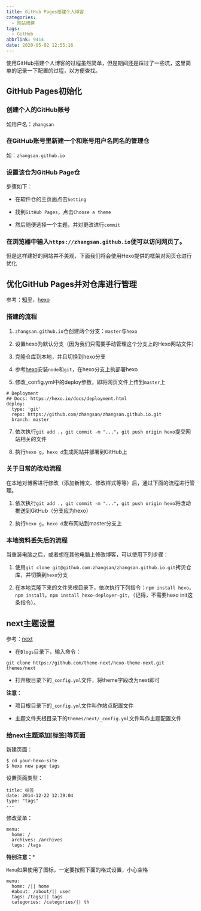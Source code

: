 ```yaml
---
title: GitHub Pages搭建个人博客
categories:
  - 网站搭建
tags:
  - GitHub
abbrlink: 9414
date: 2020-05-02 12:55:16
---
```

使用GitHub搭建个人博客的过程虽然简单，但是期间还是踩过了一些坑，这里简单的记录一下配置的过程，以方便查找。

<!-- more -->

## GitHub Pages初始化

### 创建个人的GitHub账号

如用户名：`zhangsan`

### 在GitHub账号里新建一个和账号用户名同名的管理仓

如：`zhangsan.github.io`

### 设置该仓为GitHub Page仓

步骤如下：

- 在软件仓的主页面点击`Setting`

- 找到`GitHub Pages`，点击`Choose a theme`

- 然后随便选择一个主题，并对更改进行`commit`

### 在浏览器中输入`https://zhangsan.github.io`便可以访问网页了。

但是这样建好的网站并不美观，下面我们将会使用Hexo提供的框架对网页仓进行优化

## 优化GitHub Pages并对仓库进行管理

参考：[知乎](https://www.zhihu.com/question/21193762/answer/79109280)，[hexo](https://hexo.io/zh-cn/docs/themes.html)

### 搭建的流程

1. `zhangsan.github.io`仓创建两个分支：`master`与`hexo`

2. 设置hexo为默认分支（因为我们只需要手动管理这个分支上的Hexo网站文件）

3. 克隆仓库到本地，并且切换到hexo分支

4. 参考[hexo](https://hexo.io/zh-cn/docs/)安装`node`和`git`，在hexo分支上执部署hexo

5. 修改_config.yml中的deploy参数，即将网页文件上传到`master`上

```
# Deployment
## Docs: https://hexo.io/docs/deployment.html
deploy:
  type: 'git'
  repo: https://github.com/zhangsan/zhangsan.github.io.git
  branch: master
```

7. 依次执行`git add .`，`git commit -m "..."`，`git push origin hexo`提交网站相关的文件

8. 执行`hexo g`，`hexo d`生成网站并部署到GitHub上

### 关于日常的改动流程

在本地对博客进行修改（添加新博文、修改样式等等）后，通过下面的流程进行管理。

1. 依次执行`git add .`，`git commit -m "..."`，`git push origin hexo`将改动推送到GitHub（分支应为hexo）

2. 执行`hexo g`，`hexo d`发布网站到master分支上

### 本地资料丢失后的流程

当重装电脑之后，或者想在其他电脑上修改博客，可以使用下列步骤：

1. 使用`git clone git@github.com:zhangsan/zhangsan.github.io.git`拷贝仓库，并切换到`hexo`分支

2. 在本地克隆下来的文件夹根目录下，依次执行下列指令：`npm install hexo`，`npm install`，`npm install hexo-deployer-git`，（记得，不需要hexo init这条指令）。

## next主题设置

参考：[next](https://theme-next.iissnan.com/getting-started.html)

- 在`Blogs`目录下，输入命令：

```
git clone https://github.com/theme-next/hexo-theme-next.git themes/next
```

- 打开根目录下的`_config.yml`文件，将theme字段改为next即可

**注意：**

- 项目根目录下的`_config.yml`文件叫作站点配置文件

- 主题文件夹根目录下的`themes/next/_config.yml`文件叫作主题配置文件


### 给next主题添加[标签]等页面

新建页面：

```
$ cd your-hexo-site
$ hexo new page tags

```

设置页面类型：

```
title: 标签
date: 2014-12-22 12:39:04
type: "tags"
---
```

修改菜单：

```
menu:
  home: /
  archives: /archives
  tags: /tags
```

**特别注意：***

`Menu`如果使用了图标，一定要按照下面的格式设置，小心空格

```
menu:
  home: /|| home
  #about: /about/|| user
  tags: /tags/|| tags
  categories: /categories/|| th
```